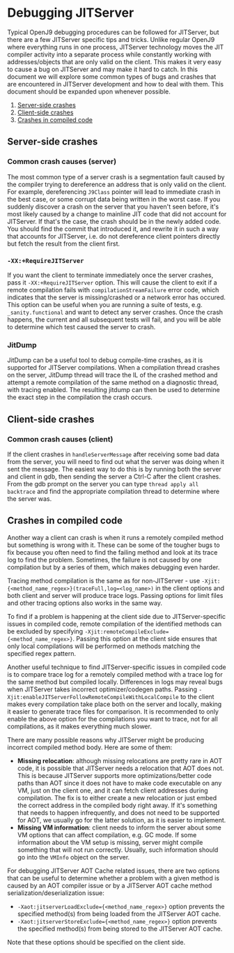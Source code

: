 <!--
Copyright (c) 2018, 2023 IBM Corp. and others

This program and the accompanying materials are made available under
the terms of the Eclipse Public License 2.0 which accompanies this
distribution and is available at https://www.eclipse.org/legal/epl-2.0/
or the Apache License, Version 2.0 which accompanies this distribution and
is available at https://www.apache.org/licenses/LICENSE-2.0.

This Source Code may also be made available under the following
Secondary Licenses when the conditions for such availability set
forth in the Eclipse Public License, v. 2.0 are satisfied: GNU
General Public License, version 2 with the GNU Classpath
Exception [1] and GNU General Public License, version 2 with the
OpenJDK Assembly Exception [2].

[1] https://www.gnu.org/software/classpath/license.html
[2] https://openjdk.org/legal/assembly-exception.html

SPDX-License-Identifier: EPL-2.0 OR Apache-2.0 OR GPL-2.0 WITH Classpath-exception-2.0 OR LicenseRef-GPL-2.0 WITH Assembly-exception
-->

# Debugging JITServer

Typical OpenJ9 debugging procedures can be followed for JITServer, but there are a few JITServer specific tips and tricks.
Unlike regular OpenJ9 where everything runs in one process, JITServer technology moves the JIT compiler activity into a separate process while constantly
working with addresses/objects that are only valid on the client. This makes it very easy to cause a bug on JITServer and may make it hard to catch.
In this document we will explore some common types of bugs and crashes that are encountered in JITServer development and how to deal with them.
This document should be expanded upon whenever possible.

1. [Server-side crashes](#server-side-crashes)
2. [Client-side crashes](#client-side-crashes)
3. [Crashes in compiled code](#crashes-in-compiled-code)

## Server-side crashes

### Common crash causes (server)

The most common type of a server crash is a segmentation fault caused by the compiler trying to dereference an address that is only valid on the client.
For example, dereferencing `J9Class` pointer will lead to immediate crash in the best case, or some corrupt data being written in the worst case.
If you suddenly discover a crash on the server that you haven't seen before, it's most likely caused by a change to mainline JIT code that did not account
for JITServer. If that's the case, the crash should be in the newly added code. You should find the commit that introduced it, and rewrite it in such a way
that accounts for JITServer, i.e. do not dereference client pointers directly but fetch the result from the client first.

### `-XX:+RequireJITServer`

If you want the client to terminate immediately once the server crashes, pass it `-XX:+RequireJITServer` option. This will cause the client
to exit if a remote compilation fails with `compilationStreamFailure` error code, which indicates that the server is missing/crashed or a network error has occured.
This option can be useful when you are running a suite of tests, e.g. `_sanity.functional` and want to detect any server crashes. Once the crash happens,
the current and all subsequent tests will fail, and you will be able to determine which test caused the server to crash.

### JitDump

JitDump can be a useful tool to debug compile-time crashes, as it is supported for JITServer compilations.
When a compilation thread crashes on the server, JitDump thread will trace the IL of the crashed method and attempt a remote compilation of the same method on a diagnostic thread, with tracing enabled. The resulting jitdump can then be used to determine the exact step in the compilation the crash occurs.

## Client-side crashes

### Common crash causes (client)

If the client crashes in `handleServerMessage` after receiving some bad data from the server, you will need to find out what the server was doing when it sent the message. The easiest way to do this is by running both the server and client in gdb, then sending the server a Ctrl-C after the client crashes. From the gdb prompt on the server you can type `thread apply all backtrace` and find the appropriate compilation thread to determine where the server was.

## Crashes in compiled code

Another way a client can crash is when it runs a remotely compiled method but something is wrong with it. These can be some of the tougher bugs to fix
because you often need to find the failing method and look at its trace log to find the problem. Sometimes, the failure is not caused by one compilation
but by a series of them, which makes debugging even harder.

Tracing method compilation is the same as for non-JITServer - use `-Xjit:{<method_name_regex>}(traceFull,log=<log_name>)` in the client options and both client
and server will produce trace logs. Passing options for limit files and other tracing options also works in the same way.

To find if a problem is happening at the client side due to JITServer-specific issues in compiled code, remote compilation of the identified methods can be excluded by specifying `-Xjit:remoteCompileExclude={<method_name_regex>}`. Passing this option at the client side ensures that only local compilations will be performed on methods matching the specified regex pattern.

Another useful technique to find JITServer-specific issues in compiled code is to compare trace log for a remotely compiled method
with a trace log for the same method but compiled locally.
Differences in logs may reveal bugs when JITServer takes incorrect optimizer/codegen paths.
Passing `-Xjit:enableJITServerFollowRemoteCompileWithLocalCompile` to the client makes every compilation take place both on the server
and locally, making it easier to generate trace files for comparison. It is recommended to only enable the above option for the compilations you want to trace, not for all compilations, as it makes everything much slower.

There are many possible reasons why JITServer might be producing incorrect compiled method body.
Here are some of them:

- **Missing relocation**: although missing relocations are pretty rare in AOT code, it is possible that JITServer needs a relocation
that AOT does not. This is because JITServer supports more optimizations/better code paths than AOT since it does not have to make code
executable on any VM, just on the client one, and it can fetch client addresses during compilation. The fix is to either create a new
relocation or just embed the correct address in the compiled body right away. If it's something that needs to happen infrequently, and does not need to be supported for AOT,
we usually go for the latter solution, as it is easier to implement.
- **Missing VM information**: client needs to inform the server about some VM options that can affect compilation, e.g. GC mode.
If some information about the VM setup is missing, server might compile something that will not run correctly. Usually, such information
should go into the `VMInfo` object on the server.


For debugging JITServer AOT Cache related issues, there are two options that can be useful to determine whether a problem with a given method is caused by an AOT compiler issue or by a JITServer AOT cache method serialization/deserialization issue:

- `-Xaot:jitserverLoadExclude={<method_name_regex>}` option prevents the specified method(s) from being loaded from the JITServer AOT cache.
- `-Xaot:jitserverStoreExclude={<method_name_regex>}` option prevents the specified method(s) from being stored to the JITServer AOT cache.

Note that these options should be specified on the client side.
